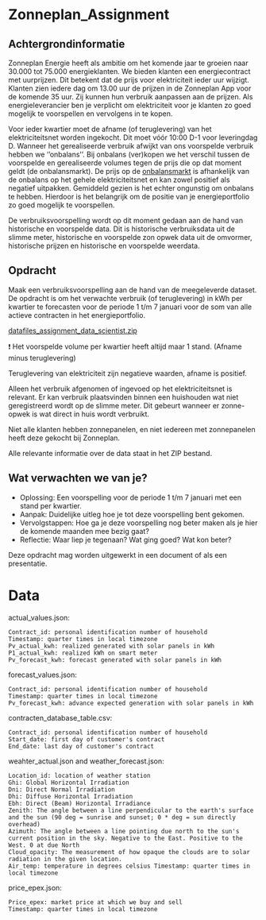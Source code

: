 # Zonneplan_Assignment
## Achtergrondinformatie

Zonneplan Energie heeft als ambitie om het komende jaar te groeien naar 30.000 tot 75.000 energieklanten. We bieden klanten een energiecontract met uurprijzen. Dit betekent dat de prijs voor elektriciteit ieder uur wijzigt. Klanten zien iedere dag om 13.00 uur de prijzen in de Zonneplan App voor de komende 35 uur. Zij kunnen hun verbruik aanpassen aan de prijzen. Als energieleverancier ben je verplicht om elektriciteit voor je klanten zo goed mogelijk te voorspellen en vervolgens in te kopen.

Voor ieder kwartier moet de afname (of teruglevering) van het elektriciteitsnet worden ingekocht.  Dit moet vóór 10:00 D-1 voor leveringdag D. Wanneer het gerealiseerde verbruik afwijkt van ons voorspelde verbruik hebben we ‘’onbalans’’. Bij onbalans (ver)kopen we het verschil tussen de voorspelde en gerealiseerde volumes tegen de prijs die op dat moment geldt (de onbalansmarkt). De prijs op de [onbalansmarkt](https://services.tenergy.nl/public.aspx/actualimbalanceprices) is afhankelijk van de onbalans op het gehele elektriciteitsnet en kan zowel positief als negatief uitpakken. Gemiddeld gezien is het echter ongunstig om onbalans te hebben. Hierdoor is het belangrijk om de positie van je energieportfolio zo goed mogelijk te voorspellen. 

De verbruiksvoorspelling wordt op dit moment gedaan aan de hand van historische en voorspelde data. Dit is historische verbruiksdata uit de slimme meter, historische en voorspelde zon opwek data uit de omvormer, historische prijzen en historische en voorspelde weerdata.

## Opdracht

Maak een verbruiksvoorspelling aan de hand van de meegeleverde dataset. De opdracht is om het verwachte verbruik (of teruglevering) in kWh per kwartier te forecasten voor de periode 1 t/m 7 januari voor de som van alle actieve contracten in het energieportfolio. 

[datafiles_assignment_data_scientist.zip](https://s3-us-west-2.amazonaws.com/secure.notion-static.com/0eea6785-e96b-4a87-a636-26c08c6aaa07/datafiles_assignment_data_scientist.zip)

<aside>
❗ Het voorspelde volume per kwartier heeft altijd maar 1 stand. (Afname minus teruglevering)

Teruglevering van elektriciteit zijn negatieve waarden, afname is positief. 

Alleen het verbruik afgenomen of ingevoed op het elektriciteitsnet is relevant. Er kan verbruik plaatsvinden binnen een huishouden wat niet geregistreerd wordt op de slimme meter. Dit gebeurt wanneer er zonne-opwek is wat direct in huis wordt verbruikt.  

Niet alle klanten hebben zonnepanelen, en niet iedereen met zonnepanelen heeft deze gekocht bij Zonneplan. 

Alle relevante informatie over de data staat in het ZIP bestand.

</aside>

## Wat verwachten we van je?

- Oplossing: Een voorspelling voor de periode 1 t/m 7 januari met een stand per kwartier.
- Aanpak: Duidelijke uitleg hoe je tot deze voorspelling bent gekomen.
- Vervolgstappen: Hoe ga je deze voorspelling nog beter maken als je hier de komende maanden mee bezig gaat?
- Reflectie: Waar liep je tegenaan? Wat ging goed? Wat kon beter?

Deze opdracht mag worden uitgewerkt in een document of als een presentatie.

# Data
actual_values.json:

    Contract_id: personal identification number of household
    Timestamp: quarter times in local timezone
    Pv_actual_kwh: realized generated with solar panels in kWh
    P1_actual_kwh: realized kWh on smart meter
    Pv_forecast_kwh: forecast generated with solar panels in kWh

forecast_values.json:

    Contract_id: personal identification number of household
    Timestamp: quarter times in local timezone
    Pv_forecast_kwh: advance expected generation with solar panels in kWh

contracten_database_table.csv:

    Contract_id: personal identification number of household
    Start_date: first day of customer's contract
    End_date: last day of customer's contract

weahter_actual.json and weather_forecast.json:

    Location_id: location of weather station
    Ghi: Global Horizontal Irradiation
    Dni: Direct Normal Irradiation
    Dhi: Diffuse Horizontal Irradiation
    Ebh: Direct (Beam) Horizontal Irradiance
    Zenith: The angle between a line perpendicular to the earth's surface and the sun (90 deg = sunrise and sunset; 0 * deg = sun directly overhead)
    Azimuth: The angle between a line pointing due north to the sun's current position in the sky. Negative to the East. Positive to the West. 0 at due North
    Cloud_opacity: The measurement of how opaque the clouds are to solar radiation in the given location.
    Air_temp: temperature in degrees celsius Timestamp: quarter times in local timezone

price_epex.json:

    Price_epex: market price at which we buy and sell
    Timestamp: quarter times in local timezone
